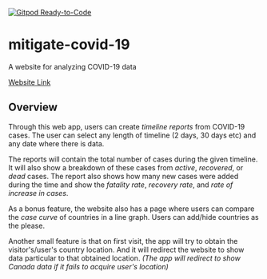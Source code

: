 [![Gitpod Ready-to-Code](https://img.shields.io/badge/Gitpod-Ready--to--Code-blue?logo=gitpod)](https://gitpod.io/#https://github.com/eesayas/mitigate-covid-19) 

# mitigate-covid-19
A website for analyzing COVID-19 data

[Website Link](https://mitigate-covid-19.herokuapp.com/)

## Overview

Through this web app, users can create *timeline reports* from COVID-19 cases.
The user can select any length of timeline (2 days, 30 days etc) and any date 
where there is data. 

The reports will contain the total number of cases during the given timeline. It will
also show a breakdown of these cases from *active*, *recovered*, or *dead* cases.
The report also shows how many new cases were added during the time and show
the *fatality rate*, *recovery rate*, and *rate of increase in cases*.

As a bonus feature, the website also has a page where users can compare the 
*case curve* of countries in a line graph. Users can add/hide countries as 
the please. 

Another small feature is that on first visit, the app will try to obtain the visitor's/user's
country location. And it will redirect the website to show data particular to that
obtained location. *(The app will redirect to show Canada data if it fails to acquire user's location)*
